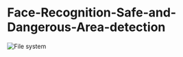 # Face-Recognition-Safe-and-Dangerous-Area-detection
![File system](![image](https://github.com/BaharKadioglu99/Face-Recognition-Safe-and-Dangerous-Area-detection/assets/133493608/1acdbe25-d23a-4c7b-94d1-41656c571b94)
)
